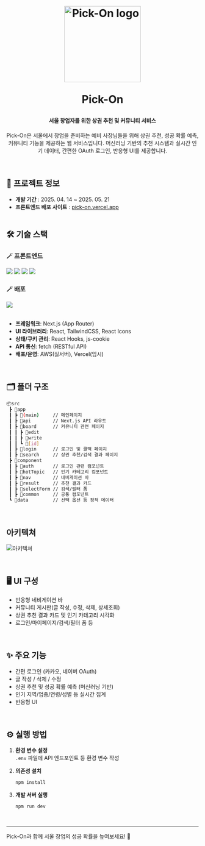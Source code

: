 <h1 align="center">
  <br>
  <img src="https://github.com/user-attachments/assets/82de2341-4070-4738-88e6-d48a5d5becca" alt="Pick-On logo" width="200">
  <p>
  <p>
  Pick-On
  </p>
</h1>

<h4 align="center">서울 창업자를 위한 상권 추천 및 커뮤니티 서비스</h4>

<p align="center">
Pick-On은 서울에서 창업을 준비하는 예비 사장님들을 위해
상권 추천, 성공 확률 예측, 커뮤니티 기능을 제공하는 웹 서비스입니다.
머신러닝 기반의 추천 시스템과 실시간 인기 데이터,
간편한 OAuth 로그인, 반응형 UI를 제공합니다.
</p>

<br>

## 📅 프로젝트 정보

- **개발 기간** : 2025. 04. 14 ~ 2025. 05. 21
- **프론트엔드 배포 사이트** : [pick-on.vercel.app](https://pick-on.vercel.app/)
  <br>
  <br>

## 🛠️ 기술 스택

### 🪄 프론트엔드

<div>
  <img src="https://img.shields.io/badge/next.js-000000?style=for-the-badge&logo=nextdotjs&logoColor=white" /> 
  <img src="https://img.shields.io/badge/typescript-3178C6.svg?style=for-the-badge&logo=typescript&logoColor=white" />
  <img src="https://img.shields.io/badge/tailwindcss-06B6D4?style=for-the-badge&logo=tailwindcss&logoColor=white" />
  <img src="https://img.shields.io/badge/react--icons-61DAFB?style=for-the-badge&logo=react&logoColor=white" />
</div>

### 🪄 배포

<div> 
  <img src="https://img.shields.io/badge/vercel-000000?style=for-the-badge&logo=vercel&logoColor=white" />
</div>

<br>

- **프레임워크**: Next.js (App Router)
- **UI 라이브러리**: React, TailwindCSS, React Icons
- **상태/쿠키 관리**: React Hooks, js-cookie
- **API 통신**: fetch (RESTful API)
- **배포/운영**: AWS(실서버), Vercel(임시)

<br>

## 🗂️ 폴더 구조

```bash
📦src
 ┣ 📂app
 ┃ ┣ 📂(main)     // 메인페이지
 ┃ ┣ 📂api        // Next.js API 라우트
 ┃ ┣ 📂board      // 커뮤니티 관련 페이지
 ┃ ┃ ┣ 📂edit
 ┃ ┃ ┣ 📂write
 ┃ ┃ ┗ 📂[id]
 ┃ ┣ 📂login      // 로그인 및 콜백 페이지
 ┃ ┣ 📂search     // 상권 추천/검색 결과 페이지
 ┣ 📂component
 ┃ ┣ 📂auth       // 로그인 관련 컴포넌트
 ┃ ┣ 📂hotTopic   // 인기 카테고리 컴포넌트
 ┃ ┣ 📂nav        // 네비게이션 바
 ┃ ┣ 📂result     // 추천 결과 카드
 ┃ ┣ 📂selectForm // 검색/필터 폼
 ┃ ┣ 📂common     // 공통 컴포넌트
 ┗ 📂data         // 선택 옵션 등 정적 데이터
```

<br>

## 아키텍쳐

![아키텍쳐](https://github.com/user-attachments/assets/caf0ac07-8732-42c2-89ab-956c7b44bbc5)

<br>

## 🖥️ UI 구성

- 반응형 네비게이션 바
- 커뮤니티 게시판(글 작성, 수정, 삭제, 상세조회)
- 상권 추천 결과 카드 및 인기 카테고리 시각화
- 로그인/마이페이지/검색/필터 폼 등

<br>

## ✨ 주요 기능

- 간편 로그인 (카카오, 네이버 OAuth)
- 글 작성 / 삭제 / 수정
- 상권 추천 및 성공 확률 예측 (머신러닝 기반)
- 인기 지역/업종/연령/성별 등 실시간 집계
- 반응형 UI

<br>

## ⚙️ 실행 방법

1. **환경 변수 설정**  
   `.env` 파일에 API 엔드포인트 등 환경 변수 작성

2. **의존성 설치**

   ```bash
   npm install
   ```

3. **개발 서버 실행**
   ```bash
   npm run dev
   ```

<br>

---

Pick-On과 함께 서울 창업의 성공 확률을 높여보세요! 🚀
